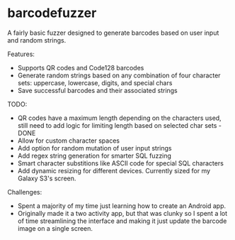 barcodefuzzer
=============
A fairly basic fuzzer designed to generate barcodes based on user input and random strings.

Features:
  * Supports QR codes and Code128 barcodes
  * Generate random strings based on any combination of four character sets: uppercase, lowercase, digits, and special chars
  * Save successful barcodes and their associated strings
  
TODO:
  * QR codes have a maximum length depending on the characters used, still need to add logic for limiting length based on selected char sets - DONE
  * Allow for custom character spaces
  * Add option for random mutation of user input strings
  * Add regex string generation for smarter SQL fuzzing
  * Smart character substitions like ASCII code for special SQL characters
  * Add dynamic resizing for different devices.  Currently sized for my Galaxy S3's screen.
  
Challenges:
  * Spent a majority of my time just learning how to create an Android app.
  * Originally made it a two activity app, but that was clunky so I spent a lot of time streamlining the interface
    and making it just update the barcode image on a single screen.
  
